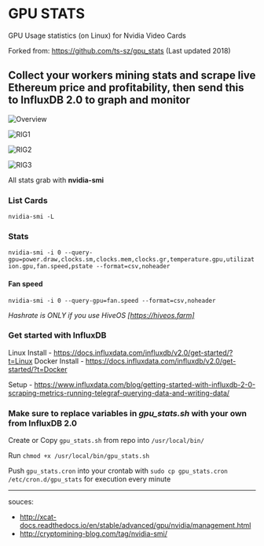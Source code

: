 # GPU STATS
GPU Usage statistics (on Linux) for Nvidia Video Cards

Forked from: https://github.com/ts-sz/gpu_stats (Last updated 2018)
## Collect your workers mining stats and scrape live Ethereum price and profitability, then send this to InfluxDB 2.0 to graph and monitor
![Overview](https://i.imgur.com/pIr7JM1.png)

![RIG1](https://i.imgur.com/4jkWoPk.png)

![RIG2](https://i.imgur.com/RJk64wv.png)

![RIG3](https://i.imgur.com/mmhwURX.png)

All stats grab with **nvidia-smi**

### List Cards
`nvidia-smi -L`

### Stats
`nvidia-smi -i 0 --query-gpu=power.draw,clocks.sm,clocks.mem,clocks.gr,temperature.gpu,utilization.gpu,fan.speed,pstate --format=csv,noheader`

#### Fan speed
`nvidia-smi -i 0 --query-gpu=fan.speed --format=csv,noheader`

_Hashrate is ONLY if you use HiveOS [https://hiveos.farm]_

### Get started with InfluxDB

Linux Install - https://docs.influxdata.com/influxdb/v2.0/get-started/?t=Linux
Docker Install - https://docs.influxdata.com/influxdb/v2.0/get-started/?t=Docker

Setup - https://www.influxdata.com/blog/getting-started-with-influxdb-2-0-scraping-metrics-running-telegraf-querying-data-and-writing-data/

### Make sure to replace variables in *gpu_stats.sh* with your own from InfluxDB 2.0
Create or Copy `gpu_stats.sh` from repo into `/usr/local/bin/`

Run `chmod +x /usr/local/bin/gpu_stats.sh`

Push `gpu_stats.cron` into your crontab with `sudo cp gpu_stats.cron /etc/cron.d/gpu_stats` for execution every minute

---
souces:
* http://xcat-docs.readthedocs.io/en/stable/advanced/gpu/nvidia/management.html
* http://cryptomining-blog.com/tag/nvidia-smi/
